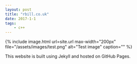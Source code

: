 ```yaml
---
layout: post
title: "rbill.co.uk"
date: 2017-1-1
tags: 
    - c++
---
```


{% include image.html url=site.url
max-width="200px" file="/assets/images/test.png" alt="Test image"
caption="" %} 

This website is built using Jekyll and hosted on GitHub Pages.

<!--excerpt-->